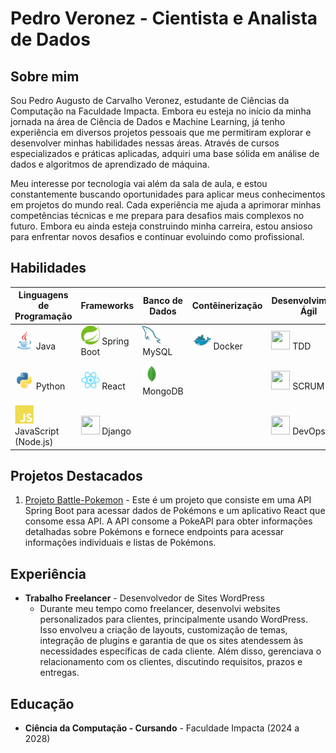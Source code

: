 # Pedro Veronez - Cientista e Analista de Dados

## Sobre mim
Sou Pedro Augusto de Carvalho Veronez, estudante de Ciências da Computação na Faculdade Impacta. Embora eu esteja no início da minha jornada na área de Ciência de Dados e Machine Learning, já tenho experiência em diversos projetos pessoais que me permitiram explorar e desenvolver minhas habilidades nessas áreas. Através de cursos especializados e práticas aplicadas, adquiri uma base sólida em análise de dados e algoritmos de aprendizado de máquina.

Meu interesse por tecnologia vai além da sala de aula, e estou constantemente buscando oportunidades para aplicar meus conhecimentos em projetos do mundo real. Cada experiência me ajuda a aprimorar minhas competências técnicas e me prepara para desafios mais complexos no futuro. Embora eu ainda esteja construindo minha carreira, estou ansioso para enfrentar novos desafios e continuar evoluindo como profissional.




## Habilidades

| **Linguagens de Programação** | **Frameworks** | **Banco de Dados** | **Contêinerização** | **Desenvolvimento Ágil** | **Outras Habilidades** |
| --- | --- | --- | --- | --- | --- |
| <img src="https://raw.githubusercontent.com/devicons/devicon/master/icons/java/java-original.svg" width="30" height="30"> Java | <img src="https://raw.githubusercontent.com/devicons/devicon/master/icons/spring/spring-original.svg" width="30" height="30"> Spring Boot | <img src="https://raw.githubusercontent.com/devicons/devicon/master/icons/mysql/mysql-original.svg" width="30" height="30"> MySQL | <img src="https://raw.githubusercontent.com/devicons/devicon/master/icons/docker/docker-original.svg" width="30" height="30"> Docker | <img src="https://angularjsbeginnerguide.files.wordpress.com/2017/01/tdd.jpg" width="30" height="30"> TDD | <img src="https://raw.githubusercontent.com/devicons/devicon/master/icons/git/git-original.svg" width="30" height="30"> Git |
| <img src="https://raw.githubusercontent.com/devicons/devicon/master/icons/python/python-original.svg" width="30" height="30"> Python | <img src="https://raw.githubusercontent.com/devicons/devicon/master/icons/react/react-original.svg" width="30" height="30"> React | <img src="https://raw.githubusercontent.com/devicons/devicon/master/icons/mongodb/mongodb-original.svg" width="30" height="30"> MongoDB | | <img src="https://th.bing.com/th/id/OIP.pVs_lcMmZGFB20zEu88eaAHaHD?pid=ImgDet&w=559&h=532&rs=1" width="30" height="30"> SCRUM | <img src="https://th.bing.com/th/id/OIP.j0YXr3h-bqELV5F7pvZwZQAAAA?pid=ImgDet&rs=1" width="30" height="30"> RESTful API design |
| <img src="https://raw.githubusercontent.com/devicons/devicon/master/icons/javascript/javascript-plain.svg" width="30" height="30"> JavaScript (Node.js) | <img src="https://cdn.ourcodeworld.com/public-media/gallery/categorielogo-57b2ed423aaa1.png" width="30" height="30"> Django | | | <img src="https://www.cabotsolutions.com/public/DevOps-Cycle.png" width="30" height="30"> DevOps | 🤝 Trabalho em Equipe |


## Projetos Destacados

1. [Projeto Battle-Pokemon](https://github.com/pedroveronez2/Battle-Pokemon) - Este é um projeto que consiste em uma API Spring Boot para acessar dados de Pokémons e um aplicativo React que consome essa API. A API consome a PokeAPI para obter informações detalhadas sobre Pokémons e fornece endpoints para acessar informações individuais e listas de Pokémons.

## Experiência

- **Trabalho Freelancer** - Desenvolvedor de Sites WordPress
  - Durante meu tempo como freelancer, desenvolvi websites personalizados para clientes, principalmente usando WordPress. Isso envolveu a criação de layouts, customização de temas, integração de plugins e garantia de que os sites atendessem às necessidades específicas de cada cliente. Além disso, gerenciava o relacionamento com os clientes, discutindo requisitos, prazos e entregas.

## Educação

- **Ciência da Computação - Cursando** - Faculdade Impacta (2024 a 2028)
